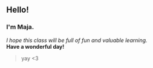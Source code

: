 ## Hello! ##
### I'm Maja. ###
*I hope this class will be full of fun and valuable learning.* <br>
**Have a wonderful day!**
> yay <3
